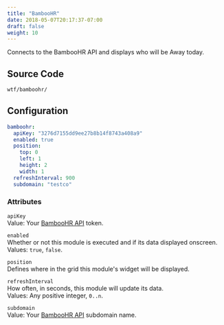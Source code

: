 ```yaml
---
title: "BambooHR"
date: 2018-05-07T20:17:37-07:00
draft: false
weight: 10
---
```


Connects to the BambooHR API and displays who will be Away today.

## Source Code

```bash
wtf/bamboohr/
```

## Configuration

```yaml
bamboohr:
  apiKey: "3276d7155dd9ee27b8b14f8743a408a9"
  enabled: true
  position:
    top: 0
    left: 1
    height: 2
    width: 1
  refreshInterval: 900
  subdomain: "testco"
```

### Attributes

`apiKey` <br />
Value: Your <a href="https://www.bamboohr.com/api/documentation/">BambooHR API</a> token.

`enabled` <br />
Whether or not this module is executed and if its data displayed onscreen. <br />
Values: `true`, `false`.

`position` <br />
Defines where in the grid this module's widget will be displayed. <br />

`refreshInterval` <br />
How often, in seconds, this module will update its data. <br />
Values: Any positive integer, `0..n`.

`subdomain` <br />
Value: Your <a href="https://www.bamboohr.com/api/documentation/">BambooHR API</a> subdomain name.
